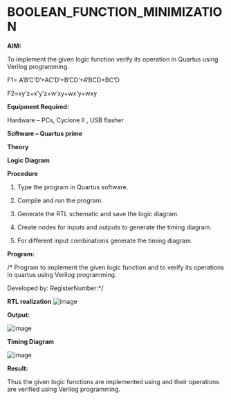 # BOOLEAN_FUNCTION_MINIMIZATION

**AIM:**

To implement the given logic function verify its operation in Quartus using Verilog programming.

F1= A’B’C’D’+AC’D’+B’CD’+A’BCD+BC’D 

F2=xy’z+x’y’z+w’xy+wx’y+wxy

**Equipment Required:**

Hardware – PCs, Cyclone II , USB flasher

**Software – Quartus prime**

**Theory**

**Logic Diagram**

**Procedure**

1.	Type the program in Quartus software.

2.	Compile and run the program.

3.	Generate the RTL schematic and save the logic diagram.

4.	Create nodes for inputs and outputs to generate the timing diagram.

5.	For different input combinations generate the timing diagram.


**Program:**

/* Program to implement the given logic function and to verify its operations in quartus using Verilog programming. 

Developed by: RegisterNumber:*/


**RTL realization**
![image](https://github.com/suchitranath/BOOLEAN_FUNCTION_MINIMIZATION/assets/145742631/e90e950c-a759-4664-9a97-b92cdb2c9f49)

**Output:**

![image](https://github.com/suchitranath/BOOLEAN_FUNCTION_MINIMIZATION/assets/145742631/e41ed2ae-a69d-4e5f-b5f0-82eca4b89439)


**Timing Diagram**

![image](https://github.com/suchitranath/BOOLEAN_FUNCTION_MINIMIZATION/assets/145742631/4a3dd489-3c14-45c9-84ad-187ea064ec47)

**Result:**

Thus the given logic functions are implemented using and their operations are verified using Verilog programming.

